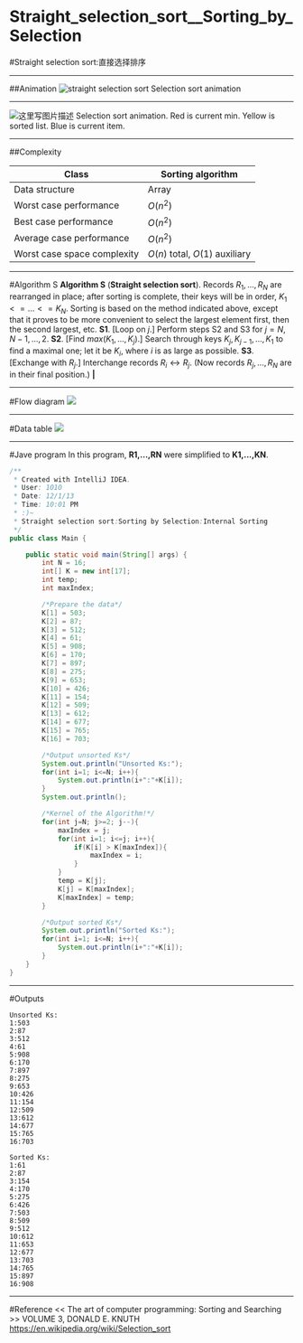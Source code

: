 # Straight_selection_sort__Sorting_by_Selection

﻿#Straight selection sort:直接选择排序

---

##Animation
![straight selection sort](https://img-blog.csdn.net/20151113124611426)
Selection sort animation

---

![这里写图片描述](https://img-blog.csdn.net/20151113124700426)
Selection sort animation. Red is current min. Yellow is sorted list. Blue is current item.

---

##Complexity

Class										|	Sorting algorithm
------											|	----
Data structure 							|	Array
Worst case performance 			|	$О(n^2)$
Best case performance 			|	$О(n^2)$
Average case performance 		|	$О(n^2)$
Worst case space complexity	|	$О(n)$ total, $O(1)$ auxiliary


---

#Algorithm S
**Algorithm S** (**Straight selection sort**). Records $R_1,..., R_N$ are rearranged in 
place; after sorting is complete, their keys will be in order, $K_1<=...<=K_N$. 
Sorting is based on the method indicated above, except that it proves to be 
more convenient to select the largest element first, then the second largest, etc. 
**S1**. [Loop on $j$.] Perform steps S2 and S3 for $j = N, N-1,..., 2$. 
**S2**. [Find $max(K_1,..., K_j)$.] Search through keys $K_j, K_{j-1},..., K_1$ to find a 
maximal one; let it be $K_i$, where $i$ is as large as possible. 
**S3**. [Exchange with $R_j$.] Interchange records $R_i \leftrightarrow R_j$. (Now records $R_j,..., R_N$ 
are in their final position.) **|** 

---
#Flow diagram
![](https://img-blog.csdn.net/20151106144854885)

---
#Data table
![](https://img-blog.csdn.net/20151106145001126)

---
#Jave program
In this program, **R1,...,RN** were simplified to **K1,...,KN**.

```java
/**
 * Created with IntelliJ IDEA.
 * User: 1O1O
 * Date: 12/1/13
 * Time: 10:01 PM
 * :)~
 * Straight selection sort:Sorting by Selection:Internal Sorting
 */
public class Main {

    public static void main(String[] args) {
        int N = 16;
        int[] K = new int[17];
        int temp;
        int maxIndex;

        /*Prepare the data*/
        K[1] = 503;
        K[2] = 87;
        K[3] = 512;
        K[4] = 61;
        K[5] = 908;
        K[6] = 170;
        K[7] = 897;
        K[8] = 275;
        K[9] = 653;
        K[10] = 426;
        K[11] = 154;
        K[12] = 509;
        K[13] = 612;
        K[14] = 677;
        K[15] = 765;
        K[16] = 703;

        /*Output unsorted Ks*/
        System.out.println("Unsorted Ks:");
        for(int i=1; i<=N; i++){
            System.out.println(i+":"+K[i]);
        }
        System.out.println();

        /*Kernel of the Algorithm!*/
        for(int j=N; j>=2; j--){
            maxIndex = j;
            for(int i=1; i<=j; i++){
                if(K[i] > K[maxIndex]){
                    maxIndex = i;
                }
            }
            temp = K[j];
            K[j] = K[maxIndex];
            K[maxIndex] = temp;
        }

        /*Output sorted Ks*/
        System.out.println("Sorted Ks:");
        for(int i=1; i<=N; i++){
            System.out.println(i+":"+K[i]);
        }
    }
}
```

---
#Outputs
```
Unsorted Ks:
1:503
2:87
3:512
4:61
5:908
6:170
7:897
8:275
9:653
10:426
11:154
12:509
13:612
14:677
15:765
16:703

Sorted Ks:
1:61
2:87
3:154
4:170
5:275
6:426
7:503
8:509
9:512
10:612
11:653
12:677
13:703
14:765
15:897
16:908
```

---
#Reference
<< The art of computer programming: Sorting and Searching >> VOLUME 3, DONALD E. KNUTH
https://en.wikipedia.org/wiki/Selection_sort
